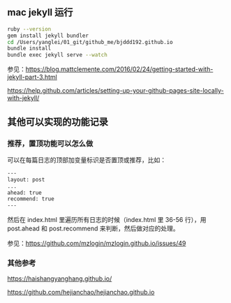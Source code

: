 ## mac jekyll 运行

```sh
ruby --version
gem install jekyll bundler
cd /Users/yanglei/01_git/github_me/bjddd192.github.io
bundle install
bundle exec jekyll serve --watch
```

参见：https://blog.mattclemente.com/2016/02/24/getting-started-with-jekyll-part-3.html

https://help.github.com/articles/setting-up-your-github-pages-site-locally-with-jekyll/

## 其他可以实现的功能记录

### 推荐，置顶功能可以怎么做

可以在每篇日志的顶部加变量标识是否置顶或推荐，比如：

```sh
---
layout: post
...
ahead: true
recommend: true
---
```

然后在 index.html 里遍历所有日志的时候（index.html 里 36-56 行），用 post.ahead 和 post.recommend 来判断，然后做对应的处理。

参见：https://github.com/mzlogin/mzlogin.github.io/issues/49

### 其他参考

https://haishangyanghang.github.io/

https://github.com/hejianchao/hejianchao.github.io


